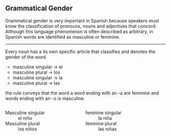 <h2>Grammatical Gender</h2>

<p>Grammatical gender is very important in Spanish because speakers must know the classification of pronouns, nouns and adjectives that concord. Although this language phenomenon is often described as arbitrary, in Spanish words are identified as masculine or feminine.
<hr>

<p>Every noun has a its own specific article that classifies and denotes the gender of the word.</p>

<ul style="list-style-type:circle">
  <li>masculine singular &#8594; el</li>
  <li>masculine plural &#8594; los</li>
  <li>masculine singular &#8594; la</li>
  <li>masculine plural &#8594; las</li>
</ul>

<p>the rule conveys that the word a word ending with an -a are feminine and words ending with an -o is masculine.</p>

<div style="float: left; width: 50%;">
<dl>
<dl>
 <dt>Masculine singular</dt>
 <dd>el niño</dd>
 <dt>Masculine plural</dt>
 <dd>los niños</dd>
</dl>
</div>
<div style="float: right; width: 50%;">
<dl>
 <dt>feminine singular</dt>
 <dd>la niña</dd>
 <dt>feminine plural</dt>
 <dd>las niñas</dd>
</dl>
</div>
